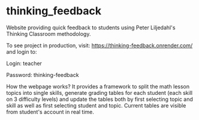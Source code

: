 # thinking_feedback
Website providing quick feedback to students using Peter Liljedahl's Thinking Classroom methodology.

To see project in production, visit: https://thinking-feedback.onrender.com/ and login to:

Login: teacher

Password: thinking-feedback

How the webpage works?
It provides a framework to split the math lesson topics into single skills, generate grading tables for each student (each skill on 3 difficulty levels) and update the tables both by first selecting topic and skill as well as first selecting student and topic. Current tables are visible from student's account in real time.
